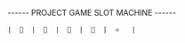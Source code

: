 ------ PROJECT GAME SLOT MACHINE ------
~~~~~~~~~~~~~~~~~~~~~~~~~~~~~~~~~~~~~~~
|  🍒  |  🍉  |  🍋  |  🔔  |  ⭐   |
~~~~~~~~~~~~~~~~~~~~~~~~~~~~~~~~~~~~~~~
